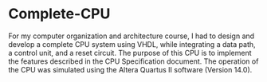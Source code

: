 # Complete-CPU

For my computer organization and architecture course, I had to design and develop a complete CPU system using VHDL, while integrating a data path, a control unit, and a reset circuit. The purpose of this CPU is to implement the features described in the CPU Specification document. The operation of the CPU was simulated using the Altera Quartus II software (Version 14.0).
